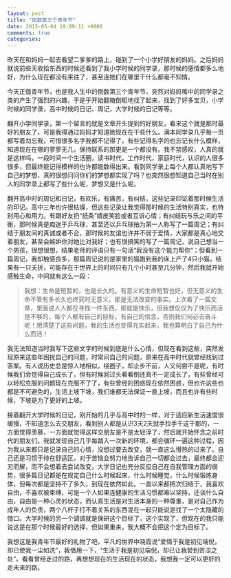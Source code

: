 ```yaml
---
layout: post
title: "倒数第三个青年节"
date: 2015-05-04 19:09:11 +0800
comments: true
categories: 
---
```

昨天在和妈妈一起去看望二爹爹的路上，碰到了一个小学好朋友的妈妈。之后妈妈就说前些天收拾东西的时候还看到了我小学时候的同学录，那时候的感情都多么地好，为什么现在都没有来往了，甚至连她们在哪里干什么都毫不知情。

<!-- more -->

今天正值青年节，也是我人生中的倒数第三个青年节，突然对妈妈嘴中的同学录之类的产生了强烈的兴趣，于是乎开始翻箱倒柜地找了起来，找到了好多宝贝，小学时候的同学录，高中时候的日记、周记，大学时候的日记等等。

翻开小学同学录，第一个留言的就是文章开头提到的好朋友，看来这个就是那时最好的朋友了，可是我得通过妈妈才知道她现在在干些什么。满本同学录几乎每一页都写着勿忘我，可惜很多名字我都不记得了，有些记得名字的也忘记长什么模样，知道现在在哪的寥寥无几，保持联系的那更是一个都没有。我不禁感叹，人真的就是这样吗，一段时间一个生活圈，读书时代，工作时代，家庭时代，认识的人很多很多，但最终能记得模样的也许都能数得出来。看到同学录上每个人都认真地写下自己的梦想，真的很想问问你们的梦想都实现了吗？也突然很想知道自己当时在别人的同学录上都写了些什么呢，梦想又是什么呢。

翻开高中时的周记和日记，有欢乐，有痛苦，有纠结，这些记录印证着那时候生活的印记。高中三年也许很枯燥，但这些记录让我觉得那时候的生活特别真实，也特别用心和用力。有跟好友扔“纸条”嬉皮笑脸或者互诉心情；有纠结玩与乐之间的平衡，那时候真是痴迷于乒乓球，甚至还以乒乓球拍为第一人称写了一篇周记；有纠结于朋友间的真诚或者不合，那时候的友谊也许并不弱于爱情，大家都是真心地交着朋友，甚至会嫉妒你对她比对我好；也有很搞笑的写了一篇周记，说自己想当一个男孩，很想很想，结果老师的评语只有一句话“我没有这个能力帮你“；但看到一篇周记，我却触感良多，那篇周记说的是家里的猫跑到我的床上产了4只小猫，结果有一只夭折，可能存在于世界上的时间只有几个小时甚至几分钟，然后我就开始感触生命，中间就有这么一段：

> 我想：生命是短暂的，也是长久的。有意义的生命短暂也好，但无意义的生命不管有多长久也终究时无意义，那是无法改变的事实。上次看了一篇文章，里面说人人都在寻找一件东西，那就是快乐，但我想仅仅为了快乐而活是不够的，每个人都有自己的目标，有自己的信念，否则我们何必去奋斗呢！想清楚了这些问题，我的生活也变得充实起来，我也算明白了自己为什么而活！

我无法知道当时我写下这些文字的时候到底是什么心情，但现在看到这些，突然发现原来这些年困扰自己的问题，时常问自己的问题，原来在高中时代就曾经找到过答案。有人说历史总是惊人地相似，绕圈子，却止步不前，人又何尝不是呢，有时候我们会觉得自己成长了，但有时候回过头看看倒还真不一定成长了，有些曾经可以轻松克服的问题现在克服不了了，有些曾经的困惑现在依然困惑，但也许这些也都是不可避免的，生活上坡下坡，我们谁都无法保证一直上坡，而且也许有些时候，下坡是为了更好的上坡。

接着翻开大学时候的日记，刚开始的几乎与高中时的一样，对于适应新生活速度很缓慢，不知道怎么去交朋友，看到别人都是认识3天2天就手拉手干这干那的，一方面觉得羡慕，一方面就觉得这样交朋友是不是太轻浮了，然后就开始怀念之前时代的朋友们。我就发现自己几乎每踏入一次新的环境，都会循环一遍这种过程，因为我从来都只是记录自己的心情，没想过要去改变，就一直这么慢热的过来了。自己还是习惯于待在舒适区，对于苦恼会努力地告诉自己一切都会过去，最终都会迎刃而解，而不会想着去尝试改变。大学日记也充分反应自己在自我管理方面的弱势，很多篇日记都是在规定自己什么时候起床，什么时候睡觉，什么时候锻炼身体，但每次都是坚持不了多久，到现在依然如此。一直以来都把次归结于，我喜欢自由，不喜欢被束缚，可是一个人如果连健康的生活习惯都难以坚持，还谈什么自由，自由是一种心灵的状态，而认真生活是对生活本身的一种尊重，是对自己作为成年人的负责，两个八杆子打不着关系的东西混在一起只能说是找了一个太隐藏的借口。大学时候的另一个调调就是保研这个目标了，这个实现了，但现在的我只能说这是在那个时候最好的选择，但如果重来，我大概不会把这个定为目标了。

我想这是我青年节最好的礼物了吧，平凡的世界中晓霞说“爱情于我是初见端倪，却已使我一尘如洗”，我借用一下，“生活于我是初见端倪，却已让我尝到苦涩之处”。看看曾经走过的路，再想想现在的生活现在的状态，我想我一定可以更好的走未来的路。


